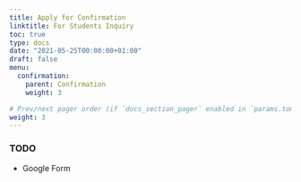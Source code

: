 ```yaml
---
title: Apply for Confirmation
linktitle: For Students Inquiry
toc: true
type: docs
date: "2021-05-25T00:00:00+01:00"
draft: false
menu:
  confirmation:
    parent: Confirmation
    weight: 3

# Prev/next pager order (if `docs_section_pager` enabled in `params.toml`)
weight: 3
---
```


### TODO
* Google Form
